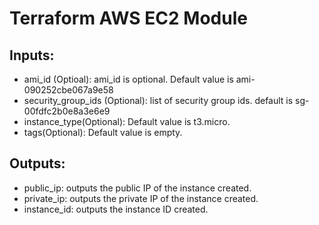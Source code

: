 # Terraform AWS EC2 Module

## Inputs:

* ami_id (Optioal): ami_id is optional. Default value is ami-090252cbe067a9e58
* security_group_ids (Optional): list of security group ids. default is sg-00fdfc2b0e8a3e6e9
* instance_type(Optional): Default value is t3.micro.
* tags(Optional): Default value is empty.

## Outputs:

* public_ip: outputs the public IP of the instance created.
* private_ip: outputs the private IP of the instance created.
* instance_id: outputs the instance ID created.